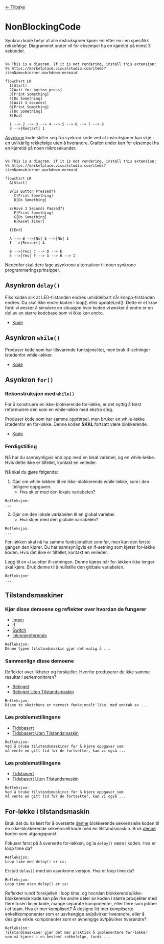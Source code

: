 [<- Tilbake](/README.md)

# NonBlockingCode

Synkron kode betyr at alle instruksjoner kjører en etter en i en spesifikk rekkefølge. Diagrammet under vil for eksempel ha en kjøretid på minst 3 sekunder.

```mermaid

%% This is a diagram. If it is not rendering, install this extension:
%% https://marketplace.visualstudio.com/items?itemName=bierner.markdown-mermaid

flowchart LR
  1[Start]
  2[Wait for button press]
  3[Print Something]
  4[Do Something]
  5[Wait 3 seconds]
  6[Print Something]
  7[Do Something]
  8[End]

  1 --> 2 --> 3 --> 4 --> 5 --> 6 --> 7 --> 8
  8 -->|Restart| 1
```

[Asynkron](https://www.techtarget.com/searchnetworking/definition/asynchronous) kode skiller seg fra synkron kode ved at instruksjoner kan skje i en uvilkårlig rekkefølge uten å hverandre. Grafen under kan for eksempel ha en kjøretid på noen mikrosekunder.

```mermaid

%% This is a diagram. If it is not rendering, install this extension:
%% https://marketplace.visualstudio.com/items?itemName=bierner.markdown-mermaid

flowchart LR
  A[Start]

  B{Is Button Pressed?}
    C[Print Something]
    D[Do Something]

  E{Have 3 Seconds Passed?}
    F[Print Something]
    G[Do Something]
    H[Reset Timer]

  I[End]

  A --> B -->|No| E -->|No| I
  I -->|Restart| A

  B -->|Yes| C --> D --> E
  E -->|Yes| F --> G --> H --> I
```

Nedenfor skal dere lage asynkrone alternativer til noen synkrone programmeringsprinsipper.

## Asynkron `delay()`

Fiks koden slik at LED-tilstanden endres umiddelbart når knapp-tilstanden endres. Du skal ikke endre koden i loop() eller updateLed(). Dette er et krav fordi vi ønsker å simulere en situasjon hvor koden vi ønsker å endre er en del av en større kodebase som vi ikke kan endre.

- [Kode](delay/delay.ino)

## Asynkron `while()`

Produser kode som har tilsvarende funksjonalitet, men bruk if-setninger istedenfor while-løkker.

- [Kode](IfAsWhile/IfAsWhile.ino)

## Asynkron `for()`

### Rekonstruksjon med `while()`

For å konstruere en ikke-blokkerende for-løkke, er det nyttig å først reformulere den som en while-løkke med ekstra steg.

Produser kode som har samme oppførsel, men bruker en while-løkke istedenfor en for-løkke. Denne koden **SKAL** fortsatt være blokkerende.

- [Kode](ForAsWhile/ForAsWhile.ino)

### Ferdigstilling

Nå har du sannsynligvis end opp med en lokal variabel, og en while-løkke. Hvis dette ikke er tilfellet, kontakt en veileder.

Nå skal du gjøre følgende:

1. Gjør om while-løkken til en ikke-blokkerende while-løkke, som i den tidligere oppgaven.
   - Hva skjer med den lokale variabelen?

```
Refleksjon:
...
```

2. Gjør om den lokale variabelen til en global variabel.
   - Hva skjer med den globale variabelen?

```
Refleksjon:
...
```

For-løkken skal nå ha samme funksjonalitet som før, men kun den første gangen den kjører. Du har sannsynligvis en if-setning som kjører for-løkke koden. Hvis det ikke er tilfellet, kontakt en veileder.

Legg til en `else` etter if-setningen. Denne kjøres når for-løkken ikke lenger skal kjøre. Bruk denne til å nullstille den globale variabelen.

```
Refleksjon:
...
```

## Tilstandsmaskiner

### Kjør disse demoene og reflekter over hvordan de fungerer

- [Ingen](NoStateMachine/NoStateMachine.ino)
- [If](IfStateMachine/IfStateMachine.ino)
- [Switch](SwitchStateMachine/SwitchStateMachine.ino)
- [Inkrementerende](IncrementStateMachine/IncrementStateMachine.ino)

```
Refleksjon:
Denne typen tilstandsmaskin gjør det mulig å ...
```

### Sammenlign disse demoene

Reflekter over likheter og forskjeller. Hvorfor produserer de ikke samme resultat i seriemonitoren?

- [Betinget](LingeringStateMachine/LingeringStateMachine.ino)
- [Betinget Uten Tilstandsmaskin](BlockingLingeringStateMachine/BlockingLingeringStateMachine.ino)

```
Refleksjon:
Disse to sketchene er nermest funksjonelt like, med unntak av ...
```

### Løs problemstillingene

- [Tidsbasert](TimedStateMachine/TimedStateMachine.ino)
- [Tidsbasert Uten Tilstandsmaskin](BlockingTimedStateMachine/BlockingTimedStateMachine.ino)

```
Refleksjon:
Ved å bruke tilstandsmaskiner for å kjøre oppgaver som
må vente en gitt tid før de fortsetter, kan vi også ...
```

### Løs problemstillingene

- [Tidsbasert](TimedStateMachine/TimedStateMachine.ino)
- [Tidsbasert Uten Tilstandsmaskin](BlockingTimedStateMachine/BlockingTimedStateMachine.ino)

```
Refleksjon:
Ved å bruke tilstandsmaskiner for å kjøre oppgaver som
må vente en gitt tid før de fortsetter, kan vi også ...
```

## For-løkke i tilstandsmaskin

Bruk det du ha lært for å oversette [denne](ForWithoutStateMachine/ForWithoutStateMachine.ino) blokkerende sekvensielle koden til en ikke-blokkerende sekvensiell kode med en tilstandsmaskin. Bruk [denne](ForWithStateMachine/ForWithStateMachine.ino) koden som utgangspunkt.

Fokuser først på å oversette for-løkken, og la `delay()` være i koden.
Hva er loop time da?

```
Refleksjon:
Loop time med delay() er ca:
```

Erstatt `delay()` med sin asynkrone versjon. Hva er loop time da?

```
Refleksjon:
Loop time uten delay() er ca:
```

Reflekter rundt forskjellen i loop time, og hvordan blokkerende/ikke-blokkerende kode kan påvirke andre deler av koden i større prosjekter med flere tusen linjer kode, mange separate komponenter, eller flere som jobber i et team. Hva er mer komplisert? Å designe litt mer kompliserte enkeltkomponenter som er uavhengige av/påvirker hverandre, eller å designe enkle komponenter som er avhengige av/påvirker hverandre?

```
Refleksjon:
Tilstandsmaskiner gjør det mer praktisk å implementere for-løkker
som må kjøres i en bestemt rekkefølge, fordi ...
```
